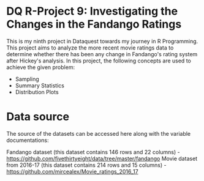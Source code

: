 # DQ R-Project 9: Investigating the Changes in the Fandango Ratings
This is my ninth project in Dataquest towards my journey in R Programming. This project aims to analyze the more recent movie ratings data to determine whether there has been any change in Fandango's rating system after Hickey's analysis. 
In this project, the following concepts are used to achieve the given problem:
- Sampling
- Summary Statistics
- Distribution Plots

# Data source

The source of the datasets can be accessed here along with the variable documentations: 

Fandango dataset (this dataset contains 146 rows and 22 columns) - https://github.com/fivethirtyeight/data/tree/master/fandango
Movie dataset from 2016-17 (this dataset contains 214 rows and 15 columns) - https://github.com/mircealex/Movie_ratings_2016_17
